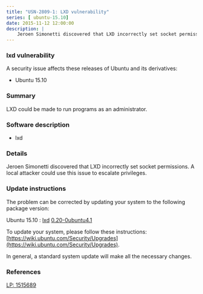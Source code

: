 ```yaml
---
title: "USN-2809-1: LXD vulnerability"
series: [ ubuntu-15.10]
date: 2015-11-12 12:00:00
description: |
    Jeroen Simonetti discovered that LXD incorrectly set socket permissions. A local attacker could use this issue to escalate privileges. 
--- 
```

 
 


### lxd vulnerability

A security issue affects these releases of Ubuntu and its derivatives:

* Ubuntu 15.10

### Summary

LXD could be made to run programs as an administrator. 

### Software description

* lxd 

### Details

Jeroen Simonetti discovered that LXD incorrectly set socket permissions. A local attacker could use this issue to escalate privileges. 

### Update instructions

The problem can be corrected by updating your system to the following package version:

Ubuntu 15.10
 : [lxd](https://launchpad.net/ubuntu/+source/lxd) <span> [0.20-0ubuntu4.1](https://launchpad.net/ubuntu/+source/lxd/0.20-0ubuntu4.1) </span> 

To update your system, please follow these instructions: [https://wiki.ubuntu.com/Security/Upgrades](https://wiki.ubuntu.com/Security/Upgrades).

In general, a standard system update will make all the necessary changes. 

### References

 
 [LP: 1515689](https://launchpad.net/bugs/1515689)
 

